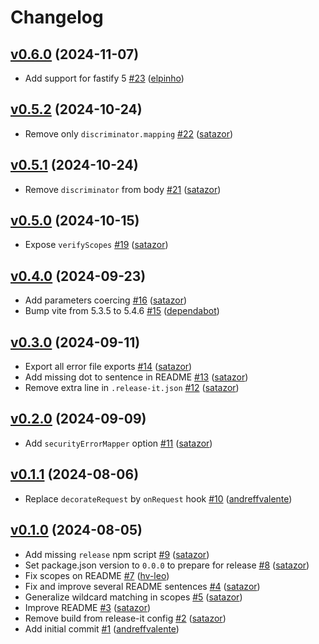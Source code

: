# Changelog

## [v0.6.0](https://github.com/uphold/fastify-openapi-router-plugin/releases/tag/v0.6.0) (2024-11-07)
- Add support for fastify 5 [\#23](https://github.com/uphold/fastify-openapi-router-plugin/pull/23) ([elpinho](https://github.com/elpinho))

## [v0.5.2](https://github.com/uphold/fastify-openapi-router-plugin/releases/tag/v0.5.2) (2024-10-24)
- Remove only `discriminator.mapping` [\#22](https://github.com/uphold/fastify-openapi-router-plugin/pull/22) ([satazor](https://github.com/satazor))

## [v0.5.1](https://github.com/uphold/fastify-openapi-router-plugin/releases/tag/v0.5.1) (2024-10-24)
- Remove `discriminator` from body [\#21](https://github.com/uphold/fastify-openapi-router-plugin/pull/21) ([satazor](https://github.com/satazor))

## [v0.5.0](https://github.com/uphold/fastify-openapi-router-plugin/releases/tag/v0.5.0) (2024-10-15)
- Expose `verifyScopes` [\#19](https://github.com/uphold/fastify-openapi-router-plugin/pull/19) ([satazor](https://github.com/satazor))

## [v0.4.0](https://github.com/uphold/fastify-openapi-router-plugin/releases/tag/v0.4.0) (2024-09-23)
- Add parameters coercing [\#16](https://github.com/uphold/fastify-openapi-router-plugin/pull/16) ([satazor](https://github.com/satazor))
- Bump vite from 5.3.5 to 5.4.6 [\#15](https://github.com/uphold/fastify-openapi-router-plugin/pull/15) ([dependabot](https://github.com/apps/dependabot))

## [v0.3.0](https://github.com/uphold/fastify-openapi-router-plugin/releases/tag/v0.3.0) (2024-09-11)
- Export all error file exports [\#14](https://github.com/uphold/fastify-openapi-router-plugin/pull/14) ([satazor](https://github.com/satazor))
- Add missing dot to sentence in README [\#13](https://github.com/uphold/fastify-openapi-router-plugin/pull/13) ([satazor](https://github.com/satazor))
- Remove extra line in `.release-it.json` [\#12](https://github.com/uphold/fastify-openapi-router-plugin/pull/12) ([satazor](https://github.com/satazor))

## [v0.2.0](https://github.com/uphold/fastify-openapi-router-plugin/releases/tag/v0.2.0) (2024-09-09)
- Add `securityErrorMapper` option [\#11](https://github.com/uphold/fastify-openapi-router-plugin/pull/11) ([satazor](https://github.com/satazor))

## [v0.1.1](https://github.com/uphold/fastify-openapi-router-plugin/releases/tag/v0.1.1) (2024-08-06)
- Replace `decorateRequest` by `onRequest` hook [\#10](https://github.com/uphold/fastify-openapi-router-plugin/pull/10) ([andreffvalente](https://github.com/andreffvalente))

## [v0.1.0](https://github.com/uphold/fastify-openapi-router-plugin/releases/tag/v0.1.0) (2024-08-05)
- Add missing `release` npm script [\#9](https://github.com/uphold/fastify-openapi-router-plugin/pull/9) ([satazor](https://github.com/satazor))
- Set package.json version to `0.0.0` to prepare for release [\#8](https://github.com/uphold/fastify-openapi-router-plugin/pull/8) ([satazor](https://github.com/satazor))
- Fix scopes on README [\#7](https://github.com/uphold/fastify-openapi-router-plugin/pull/7) ([hv-leo](https://github.com/hv-leo))
- Fix and improve several README sentences [\#4](https://github.com/uphold/fastify-openapi-router-plugin/pull/4) ([satazor](https://github.com/satazor))
- Generalize wildcard matching in scopes [\#5](https://github.com/uphold/fastify-openapi-router-plugin/pull/5) ([satazor](https://github.com/satazor))
- Improve README [\#3](https://github.com/uphold/fastify-openapi-router-plugin/pull/3) ([satazor](https://github.com/satazor))
- Remove build from release-it config [\#2](https://github.com/uphold/fastify-openapi-router-plugin/pull/2) ([satazor](https://github.com/satazor))
- Add initial commit [\#1](https://github.com/uphold/fastify-openapi-router-plugin/pull/1) ([andreffvalente](https://github.com/andreffvalente))
